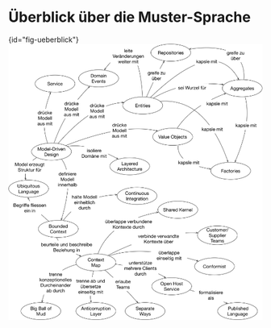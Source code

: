 # Überblick über die Muster-Sprache

{id="fig-ueberblick"}
![Überblick über die Muster-Sprache](images/ddd-referenz-ueberblick.png)
